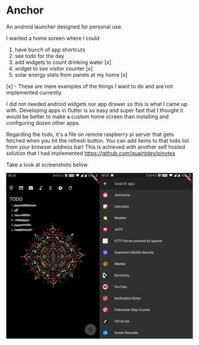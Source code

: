 # Anchor

An android launcher designed for personal use. 

I wanted a home screen where I could 

1. have bunch of app shortcuts 
1. see todo for the day
1. add widgets to count drinking water [x]
1. widget to see visitor counter [x]
1. solar energy stats from panels at my home [x]

[x] - These are mere examples of the things I want to do and are not implemented currently.

I did not needed android widgets nor app drawer so this is what I came up with. Developing apps in flutter is so easy and super fast that I thought it would be better to make a custom home screen than installing and configuring dozen other apps.

Regarding the todo, it's a file on remote raspberry pi server that gets fetched when you hit the refresh button. You can add items to that todo list from your browser address bar! This is achieved with another self hosted solution that I had implemented https://github.com/quaintdev/pinotes

Take a look at screenshots below

![screenshots](./screenshots/screen1.jpg)
